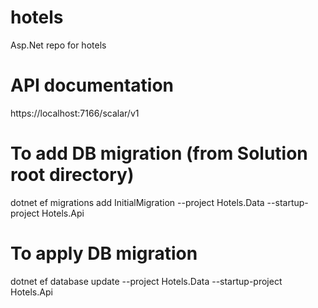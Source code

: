 # hotels
Asp.Net repo for hotels

# API documentation

https://localhost:7166/scalar/v1

# To add DB migration (from Solution root directory)

dotnet ef migrations add InitialMigration --project Hotels.Data --startup-project Hotels.Api

# To apply DB migration

dotnet ef database update --project Hotels.Data --startup-project Hotels.Api
